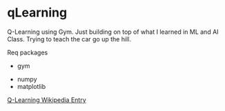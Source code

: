 # qLearning
Q-Learning using Gym. Just building on top of what I learned in ML and AI Class. Trying to teach the car go up the hill.

Req packages

* gym
+ numpy
+ matplotlib


[Q-Learning Wikipedia Entry](https://en.wikipedia.org/wiki/Q-learning "Wikipedia Q Learning")
